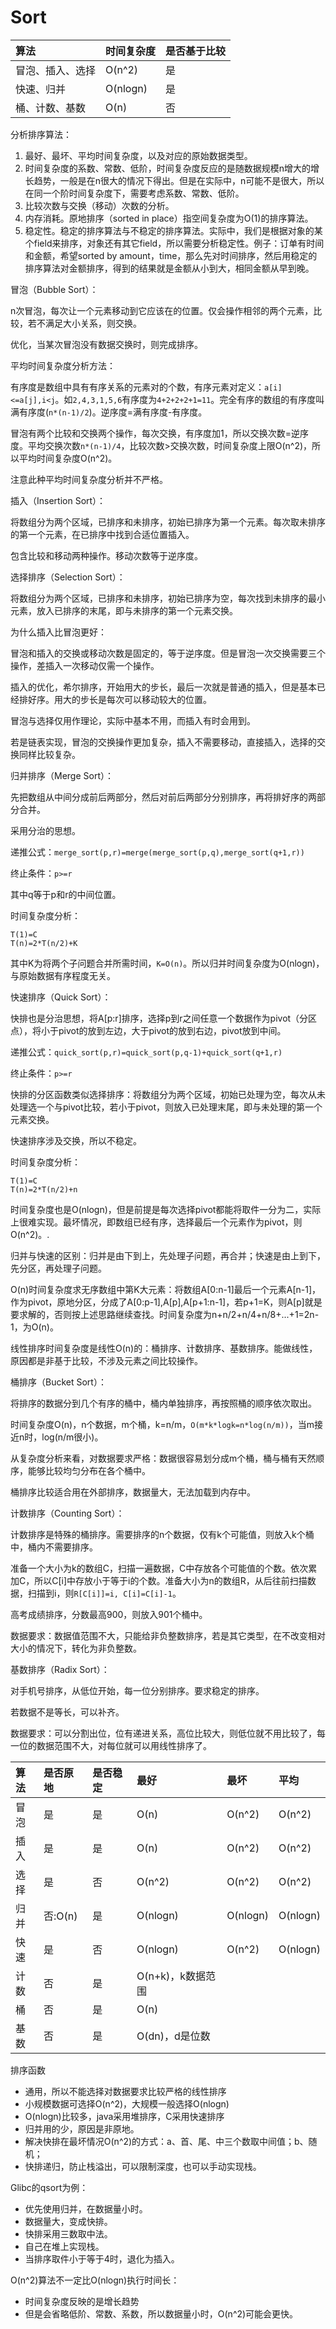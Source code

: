 # Sort

| 算法 | 时间复杂度 | 是否基于比较 |
| :--- | :--- | :--- |
| 冒泡、插入、选择 | O\(n^2\) | 是 |
| 快速、归并 | O\(nlogn\) | 是 |
| 桶、计数、基数 | O\(n\) | 否 |

分析排序算法：

1. 最好、最坏、平均时间复杂度，以及对应的原始数据类型。
2. 时间复杂度的系数、常数、低阶，时间复杂度反应的是随数据规模n增大的增长趋势，一般是在n很大的情况下得出。但是在实际中，n可能不是很大，所以在同一个阶时间复杂度下，需要考虑系数、常数、低阶。
3. 比较次数与交换（移动）次数的分析。
4. 内存消耗。原地排序（sorted in place）指空间复杂度为O\(1\)的排序算法。
5. 稳定性。稳定的排序算法与不稳定的排序算法。实际中，我们是根据对象的某个field来排序，对象还有其它field，所以需要分析稳定性。例子：订单有时间和金额，希望sorted by amount，time，那么先对时间排序，然后用稳定的排序算法对金额排序，得到的结果就是金额从小到大，相同金额从早到晚。

冒泡（Bubble Sort）：

n次冒泡，每次让一个元素移动到它应该在的位置。仅会操作相邻的两个元素，比较，若不满足大小关系，则交换。

优化，当某次冒泡没有数据交换时，则完成排序。

平均时间复杂度分析方法：

有序度是数组中具有有序关系的元素对的个数，有序元素对定义：`a[i]<=a[j],i<j`。如`2,4,3,1,5,6`有序度为`4+2+2+2+1=11`。完全有序的数组的有序度叫满有序度\(`n*(n-1)/2`\)。逆序度=满有序度-有序度。

冒泡有两个比较和交换两个操作，每次交换，有序度加1，所以交换次数=逆序度。平均交换次数`n*(n-1)/4`，比较次数&gt;交换次数，时间复杂度上限O\(n^2\)，所以平均时间复杂度O\(n^2\)。

注意此种平均时间复杂度分析并不严格。

插入（Insertion Sort）：

将数组分为两个区域，已排序和未排序，初始已排序为第一个元素。每次取未排序的第一个元素，在已排序中找到合适位置插入。

包含比较和移动两种操作。移动次数等于逆序度。

选择排序（Selection Sort）：

将数组分为两个区域，已排序和未排序，初始已排序为空，每次找到未排序的最小元素，放入已排序的末尾，即与未排序的第一个元素交换。

为什么插入比冒泡更好：

冒泡和插入的交换或移动次数是固定的，等于逆序度。但是冒泡一次交换需要三个操作，差插入一次移动仅需一个操作。

插入的优化，希尔排序，开始用大的步长，最后一次就是普通的插入，但是基本已经排好序。用大的步长是每次可以移动较大的位置。

冒泡与选择仅用作理论，实际中基本不用，而插入有时会用到。

若是链表实现，冒泡的交换操作更加复杂，插入不需要移动，直接插入，选择的交换同样比较复杂。

归并排序（Merge Sort）：

先把数组从中间分成前后两部分，然后对前后两部分分别排序，再将排好序的两部分合并。

采用分治的思想。

递推公式：`merge_sort(p,r)=merge(merge_sort(p,q),merge_sort(q+1,r))`

终止条件：`p>=r`

其中q等于p和r的中间位置。

时间复杂度分析：

```text
T(1)=C
T(n)=2*T(n/2)+K
```

其中K为将两个子问题合并所需时间，`K=O(n)`。所以归并时间复杂度为O\(nlogn\)，与原始数据有序程度无关。

快速排序（Quick Sort）：

快排也是分治思想，将A\[p:r\]排序，选择p到r之间任意一个数据作为pivot（分区点），将小于pivot的放到左边，大于pivot的放到右边，pivot放到中间。

递推公式：`quick_sort(p,r)=quick_sort(p,q-1)+quick_sort(q+1,r)`

终止条件：`p>=r`

快排的分区函数类似选择排序：将数组分为两个区域，初始已处理为空，每次从未处理选一个与pivot比较，若小于pivot，则放入已处理末尾，即与未处理的第一个元素交换。

快速排序涉及交换，所以不稳定。

时间复杂度分析：

```text
T(1)=C
T(n)=2*T(n/2)+n
```

时间复杂度也是O\(nlogn\)，但是前提是每次选择pivot都能将取件一分为二，实际上很难实现。最坏情况，即数组已经有序，选择最后一个元素作为pivot，则O\(n^2\)。.

归并与快速的区别：归并是由下到上，先处理子问题，再合并；快速是由上到下，先分区，再处理子问题。

O\(n\)时间复杂度求无序数组中第K大元素：将数组A\[0:n-1\]最后一个元素A\[n-1\]，作为pivot，原地分区，分成了A\[0:p-1\],A\[p\],A\[p+1:n-1\]，若p+1=K，则A\[p\]就是要求解的，否则按上述思路继续查找。时间复杂度为n+n/2+n/4+n/8+...+1=2n-1，为O\(n\)。

线性排序时间复杂度是线性O\(n\)的：桶排序、计数排序、基数排序。能做线性，原因都是非基于比较，不涉及元素之间比较操作。

桶排序（Bucket Sort）：

将排序的数据分到几个有序的桶中，桶内单独排序，再按照桶的顺序依次取出。

时间复杂度O\(n\)，n个数据，m个桶，k=n/m，`O(m*k*logk=n*log(n/m))`，当m接近n时，log\(n/m很小\)。

从复杂度分析来看，对数据要求严格：数据很容易划分成m个桶，桶与桶有天然顺序，能够比较均匀分布在各个桶中。

桶排序比较适合用在外部排序，数据量大，无法加载到内存中。

计数排序（Counting Sort）：

计数排序是特殊的桶排序。需要排序的n个数据，仅有k个可能值，则放入k个桶中，桶内不需要排序。

准备一个大小为k的数组C，扫描一遍数据，C中存放各个可能值的个数。依次累加C，所以C\[i\]中存放小于等于i的个数。准备大小为n的数组R，从后往前扫描数据，扫描到i，则`R[C[i]]=i, C[i]=C[i]-1`。

高考成绩排序，分数最高900，则放入901个桶中。

数据要求：数据值范围不大，只能给非负整数排序，若是其它类型，在不改变相对大小的情况下，转化为非负整数。

基数排序（Radix Sort）：

对手机号排序，从低位开始，每一位分别排序。要求稳定的排序。

若数据不是等长，可以补齐。

数据要求：可以分割出位，位有递进关系，高位比较大，则低位就不用比较了，每一位的数据范围不大，对每位就可以用线性排序了。

| 算法 | 是否原地 | 是否稳定 | 最好 | 最坏 | 平均 |
| :--- | :--- | :--- | :--- | :--- | :--- |
| 冒泡 | 是 | 是 | O\(n\) | O\(n^2\) | O\(n^2\) |
| 插入 | 是 | 是 | O\(n\) | O\(n^2\) | O\(n^2\) |
| 选择 | 是 | 否 | O\(n^2\) | O\(n^2\) | O\(n^2\) |
| 归并 | 否:O\(n\) | 是 | O\(nlogn\) | O\(nlogn\) | O\(nlogn\) |
| 快速 | 是 | 否 | O\(nlogn\) | O\(n^2\) | O\(nlogn\) |
| 计数 | 否 | 是 | O\(n+k\)，k数据范围 |  |  |
| 桶 | 否 | 是 | O\(n\) |  |  |
| 基数 | 否 | 是 | O\(dn\)，d是位数 |  |  |

排序函数

* 通用，所以不能选择对数据要求比较严格的线性排序
* 小规模数据可选择O\(n^2\)，大规模一般选择O\(nlogn\)
* O\(nlogn\)比较多，java采用堆排序，C采用快速排序
* 归并用的少，原因是非原地。
* 解决快排在最坏情况O\(n^2\)的方式：a、首、尾、中三个数取中间值；b、随机；
* 快排递归，防止栈溢出，可以限制深度，也可以手动实现栈。

Glibc的qsort为例：

* 优先使用归并，在数据量小时。
* 数据量大，变成快排。
* 快排采用三数取中法。
* 自己在堆上实现栈。
* 当排序取件小于等于4时，退化为插入。

O\(n^2\)算法不一定比O\(nlogn\)执行时间长：

* 时间复杂度反映的是增长趋势
* 但是会省略低阶、常数、系数，所以数据量小时，O\(n^2\)可能会更快。

